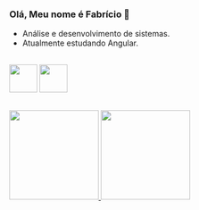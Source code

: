 ### Olá, Meu nome é Fabrício 👋

- Análise e desenvolvimento de sistemas.
- Atualmente estudando Angular.

##

<div>
  <a href="https://www.instagram.com/notrealscooby/?hl=pt-br" target="_blank"><img height="50" img src="https://cdn.jsdelivr.net/npm/simple-icons@3.0.1/icons/instagram.svg" target="_blank"></a>
  <a href="https://www.linkedin.com/in/fabricio-caldana-593b091a3/" target="_blank"><img height="50" img src="https://cdn.jsdelivr.net/npm/simple-icons@3.0.1/icons/linkedin.svg">
  </a>     
</div>

##

 <div>
  <a href="https://github.com/NcryScooby">
  <img height="160em"src="https://github-readme-stats.vercel.app/api?username=NcryScooby&show_icons=true&theme=tokyonight&include_all_commits=true&count_private=true"/>
  <img height="160em" src="https://github-readme-stats.vercel.app/api/top-langs/?username=NcryScooby&layout=compact&langs_count=7&theme=tokyonight"/>
</div>  
